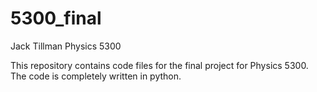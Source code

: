 # 5300_final
Jack Tillman
Physics 5300


This repository contains code files for the final project for Physics 5300.
The code is completely written in python. 

